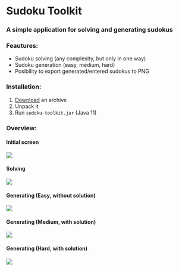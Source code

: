 # Sudoku Toolkit

### A simple application for solving and generating sudokus

### Feautures:
* Sudoku solving (any complexity, but only in one way)
* Sudoku generation (easy, medium, hard)
* Posibility to export generated/entered sudokus to PNG

### Installation:
1. [Download](https://drive.google.com/file/d/1LoLaHRqYDRElAjM7D_5QEQ5clAxqmmD-/view?usp=sharing) an archive
2. Unpack it
3. Run `sudoku-toolkit.jar` (Java 11)

### Overview:

#### Initial screen
![](https://i.ibb.co/khGdbjm/1.png)

#### Solving
![](https://i.ibb.co/VJG2K1p/2.png)

#### Generating (Easy, without solution)
![](https://i.ibb.co/qgYwC09/3.png)

#### Generating (Medium, with solution)
![](https://i.ibb.co/9G84s1p/4.png)

#### Generating (Hard, with solution)
![](https://i.ibb.co/hZY8YXh/5.png)
